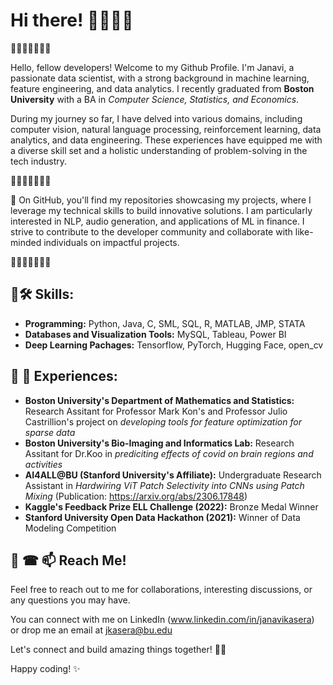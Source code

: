 # Hi there! 👋👩‍💻🌈

🌟🌟🌟🌟🌟🌟🌟

Hello, fellow developers! Welcome to my Github Profile. I'm Janavi, a passionate data scientist, with a strong background in machine learning, feature engineering, and data analytics. I recently graduated from **Boston University** with a BA in *Computer Science, Statistics, and Economics*. 

During my journey so far, I have delved into various domains, including computer vision, natural language processing, reinforcement learning, data analytics, and data engineering. These experiences have equipped me with a diverse skill set and a holistic understanding of problem-solving in the tech industry.

🌟🌟🌟🌟🌟🌟🌟 

🚀 On GitHub, you'll find my repositories showcasing my projects, where I leverage my technical skills to build innovative solutions. I am particularly interested in NLP, audio generation, and applications of ML in finance. I strive to contribute to the developer community and collaborate with like-minded individuals on impactful projects.

🌟🌟🌟🌟🌟🌟🌟

## 🔬🛠 Skills:

- **Programming:** Python, Java, C, SML, SQL, R, MATLAB, JMP, STATA
- **Databases and Visualization Tools:** MySQL, Tableau, Power BI
- **Deep Learning Pachages:** Tensorflow, PyTorch, Hugging Face, open_cv 

## 💼 📇 Experiences:

- **Boston University's Department of Mathematics and Statistics:** Research Assitant for Professor Mark Kon's and Professor Julio Castrillion's project on *developing tools for feature optimization for sparse data*
- **Boston University's Bio-Imaging and Informatics Lab:** Research Assitant for Dr.Koo in *prediciting effects of covid on brain regions and activities* 
- **AI4ALL@BU (Stanford University's Affiliate):** Undergraduate Research Assistant in *Hardwiring ViT Patch Selectivity into CNNs using Patch Mixing* (Publication: https://arxiv.org/abs/2306.17848)
- **Kaggle's Feedback Prize ELL Challenge (2022):** Bronze Medal Winner
- **Stanford University Open Data Hackathon (2021):** Winner of Data Modeling Competition 

## 📱 ☎  📫 Reach Me! 
 
Feel free to reach out to me for collaborations, interesting discussions, or any questions you may have. 

You can connect with me on LinkedIn (www.linkedin.com/in/janavikasera) or drop me an email at jkasera@bu.edu 

Let's connect and build amazing things together! 🦾💪

Happy coding! ✨

<!--
**janavikasera/janavikasera** is a ✨ _special_ ✨ repository because its `README.md` (this file) appears on your GitHub profile.

Here are some ideas to get you started:

- 🔭 I’m currently working on ...
- 🌱 I’m currently learning ...
- 👯 I’m looking to collaborate on ...
- 🤔 I’m looking for help with ...
- 💬 Ask me about ...
- 📫 How to reach me: ...
- 😄 Pronouns: ...
- ⚡ Fun fact: ...
-->
